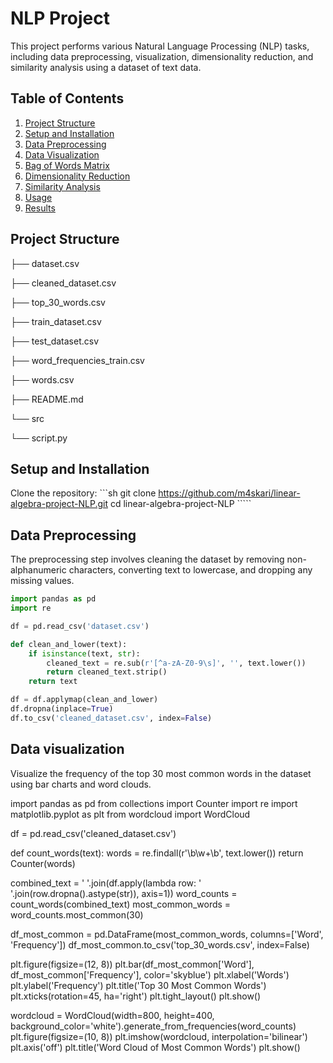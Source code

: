 # NLP Project

This project performs various Natural Language Processing (NLP) tasks, including data preprocessing, visualization, dimensionality reduction, and similarity analysis using a dataset of text data.

## Table of Contents

1. [Project Structure](#project-structure)
2. [Setup and Installation](#setup-and-installation)
3. [Data Preprocessing](#data-preprocessing)
4. [Data Visualization](#data-visualization)
5. [Bag of Words Matrix](#bag-of-words-matrix)
6. [Dimensionality Reduction](#dimensionality-reduction)
7. [Similarity Analysis](#similarity-analysis)
8. [Usage](#usage)
9. [Results](#results)

## Project Structure
├── dataset.csv

├── cleaned_dataset.csv

├── top_30_words.csv

├── train_dataset.csv

├── test_dataset.csv

├── word_frequencies_train.csv

├── words.csv

├── README.md

└── src

└── script.py



## Setup and Installation

 Clone the repository:
    ```sh
    git clone https://github.com/m4skari/linear-algebra-project-NLP.git
    cd linear-algebra-project-NLP
    `````

## Data Preprocessing

The preprocessing step involves cleaning the dataset by removing non-alphanumeric characters, converting text to lowercase, and dropping any missing values.

```python
import pandas as pd
import re

df = pd.read_csv('dataset.csv')

def clean_and_lower(text):
    if isinstance(text, str):
        cleaned_text = re.sub(r'[^a-zA-Z0-9\s]', '', text.lower())
        return cleaned_text.strip()
    return text

df = df.applymap(clean_and_lower)
df.dropna(inplace=True)
df.to_csv('cleaned_dataset.csv', index=False)
```
## Data visualization
Visualize the frequency of the top 30 most common words in the dataset using bar charts and word clouds.

import pandas as pd
from collections import Counter
import re
import matplotlib.pyplot as plt
from wordcloud import WordCloud

df = pd.read_csv('cleaned_dataset.csv')

def count_words(text):
    words = re.findall(r'\b\w+\b', text.lower())
    return Counter(words)

combined_text = ' '.join(df.apply(lambda row: ' '.join(row.dropna().astype(str)), axis=1))
word_counts = count_words(combined_text)
most_common_words = word_counts.most_common(30)

df_most_common = pd.DataFrame(most_common_words, columns=['Word', 'Frequency'])
df_most_common.to_csv('top_30_words.csv', index=False)

plt.figure(figsize=(12, 8))
plt.bar(df_most_common['Word'], df_most_common['Frequency'], color='skyblue')
plt.xlabel('Words')
plt.ylabel('Frequency')
plt.title('Top 30 Most Common Words')
plt.xticks(rotation=45, ha='right')
plt.tight_layout()
plt.show()

wordcloud = WordCloud(width=800, height=400, background_color='white').generate_from_frequencies(word_counts)
plt.figure(figsize=(10, 8))
plt.imshow(wordcloud, interpolation='bilinear')
plt.axis('off')
plt.title('Word Cloud of Most Common Words')
plt.show()
```
